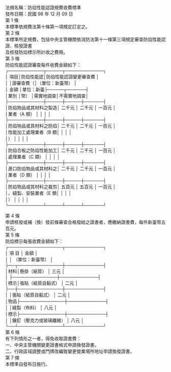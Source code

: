 法規名稱：防焰性能認證規費收費標準  
發布日期：民國 98 年 12 月 09 日  
第 1 條  
本標準依規費法第十條第一項規定訂定之。  
第 2 條  
本標準所定規費，包括中央主管機關依消防法第十一條第三項規定審查防焰性能認證、核發證書  
及核發防焰標示所計收之費用。  
第 3 條  
防焰性能認證審查每件收費金額如下：  
┌───────────┬─────┬────────────┐  
│ 項目│防焰性能認│防焰性能認證變更審查費 │  
│ │證審查費（│（單位：新臺幣） │  
│ 金額 │單位：新臺├─────┬──────┤  
│業別 │幣） │需實地調查│不需實地調查│  
├───────────┼─────┼─────┼──────┤  
│防焰物品或其材料之製造│ 二千元 │ 二千元 │ 一百元 │  
│業者（A 類） │ │ │ │  
├───────────┼─────┼─────┼──────┤  
│防焰物品或其材料之防焰│ 二千元 │ 二千元 │ 一百元 │  
│性能加工處理業者（B 類│ │ │ │  
│） │ │ │ │  
├───────────┼─────┼─────┼──────┤  
│防焰合板之防焰性能加工│ 二千元 │ 二千元 │ 一百元 │  
│處理業者（C 類） │ │ │ │  
├───────────┼─────┼─────┼──────┤  
│進口防焰物品或其材料之│ 二千元 │ 二千元 │ 一百元 │  
│業者（D 類） │ │ │ │  
├───────────┼─────┼─────┼──────┤  
│防焰物品或其材料之裁剪│ 五百元 │ 五百元 │ 一百元 │  
│、縫製、安裝業者（E 類│ │ │ │  
│） │ │ │ │  
└───────────┴─────┴─────┴──────┘  


第 4 條  
申請核發或補（換）發前條審查合格發給之證書者，應繳納證書費，每件新臺幣五百元。  
第 5 條  
防焰標示每張收費金額如下：  
┌─────────────────┬────────────┐  
│ 項 目 │ 金額 │  
│ │ （單位：新臺幣） │  
├──┬──────────────┼────────────┤  
│材料│懸掛（紙質） │ 三元 │  
│ ├──────────────┼────────────┤  
│標示│張貼（紙質自黏式） │ 二元 │  
├──┼──────────────┼────────────┤  
│ │張貼（紙質自黏式） │ 二元 │  
│物品├──────────────┼────────────┤  
│ │縫製（布料） │ 八元 │  
│標示├──────────────┼────────────┤  
│ │鑲釘（壓克力或玻璃纖維） │ 八元 │  
└──┴──────────────┴────────────┘  
第 6 條  
有下列情形之一者，得免收取證書費：  
一、中央主管機關變更證書格式申請換發證書。  
二、行政區域調整或門牌改編致變更營業場所地址申請換發證書。  
第 7 條  
本標準自發布日施行。  


